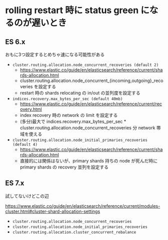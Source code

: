 # rolling restart 時に status green になるのが遅いとき


## ES 6.x

おもに3つ設定するとめちゃ速になる可能性がある
- `cluster.routing.allocation.node_concurrent_recoveries (default 2)`
    - https://www.elastic.co/guide/en/elasticsearch/reference/current/shards-allocation.html
    - cluster.routing.allocation.node_concurrent_{incoming,outgoing}_recoveries を設定する
    - restart 時の shards relocating の in/out の並列度を設定する
- `indices.recovery.max_bytes_per_sec (default 40mb)`
    - https://www.elastic.co/guide/en/elasticsearch/reference/current/recovery.html
    - index recovery 時の network の limit を設定する
    - (多分)最大で indices.recovery.max_bytes_per_sec * cluster.routing.allocation.node_concurrent_recoveries 分 network 帯域を使える
- `cluster.routing.allocation.node_initial_primaries_recoveries (default 4)`
    - https://www.elastic.co/guide/en/elasticsearch/reference/current/shards-allocation.html
    - 直接的には関係はないが、primary shards 持ちの node が死んだ時に primary shards の recovery 並列を設定する

## ES 7.x
試してないけどこの辺

https://www.elastic.co/guide/en/elasticsearch/reference/current/modules-cluster.html#cluster-shard-allocation-settings

- `cluster.routing.allocation.node_concurrent_recoveries`
- `cluster.routing.allocation.node_initial_primaries_recoveries`
- `cluster.routing.allocation.cluster_concurrent_rebalance`
